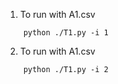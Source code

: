 1. To run with A1.csv
```
    python ./T1.py -i 1
```

2. To run with A1.csv
```
    python ./T1.py -i 2
```